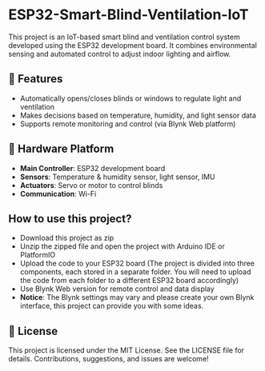 # ESP32-Smart-Blind-Ventilation-IoT

This project is an IoT-based smart blind and ventilation control system developed using the ESP32 development board. It combines environmental sensing and automated control to adjust indoor lighting and airflow.

## 🔧 Features

- Automatically opens/closes blinds or windows to regulate light and ventilation
- Makes decisions based on temperature, humidity, and light sensor data
- Supports remote monitoring and control (via Blynk Web platform)

## 🧱 Hardware Platform

- **Main Controller**: ESP32 development board
- **Sensors**: Temperature & humidity sensor, light sensor, IMU
- **Actuators**: Servo or motor to control blinds
- **Communication**: Wi-Fi

## How to use this project?
- Download this project as zip
- Unzip the zipped file and open the project with Arduino IDE or PlatformIO
- Upload the code to your ESP32 board (The project is divided into three components, each stored in a separate folder. You will need to upload the code from each folder to a different ESP32 board accordingly)
- Use Blynk Web version for remote control and data display
- **Notice**: The Blynk settings may vary and please create your own Blynk interface, this project can provide you with some ideas.

## 📄 License
This project is licensed under the MIT License. See the LICENSE file for details.
Contributions, suggestions, and issues are welcome!

